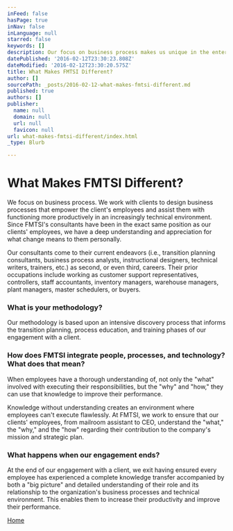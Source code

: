 ```yaml
---
inFeed: false
hasPage: true
inNav: false
inLanguage: null
starred: false
keywords: []
description: Our focus on business process makes us unique in the enterprise software consulting space.
datePublished: '2016-02-12T23:30:23.808Z'
dateModified: '2016-02-12T23:30:20.575Z'
title: What Makes FMTSI Different?
author: []
sourcePath: _posts/2016-02-12-what-makes-fmtsi-different.md
published: true
authors: []
publisher:
  name: null
  domain: null
  url: null
  favicon: null
url: what-makes-fmtsi-different/index.html
_type: Blurb

---
```

# What Makes FMTSI Different?

We focus on business process. We work with clients to design business
processes that empower the client's employees and assist them with 
functioning more productively in an increasingly technical environment. 
Since FMTSI's consultants have been in the exact same position 
as our clients' employees, we have a deep understanding and appreciation
for what change means to them personally.

Our consultants come to their current endeavors (i.e., transition planning consultants, business process analysts, instructional designers, technical writers, trainers, etc.) as second, or even third, careers. Their prior occupations include working as customer support representatives, controllers, staff accountants, inventory managers, warehouse managers, plant managers, master schedulers, or buyers.

### What is your methodology?

Our methodology is based upon an intensive discovery process that 
informs the transition planning, process education, and training phases 
of our engagement with a client. 

### How does FMTSI integrate people, processes, and technology? What does that mean?

When employees have a thorough understanding of, not only the "what" 
involved with executing their responsibilities, but the "why" and "how,"
they can use that knowledge to improve their performance.

Knowledge without understanding creates an environment where 
employees can't execute flawlessly. At FMTSI, we work to ensure that our 
clients' employees, from mailroom assistant to CEO, understand the 
"what," the "why," and the "how" regarding their contribution to the 
company's mission and strategic plan.

### What happens when our engagement ends?

At the end of our engagement with a client, we exit having ensured 
every employee has experienced a complete knowledge transfer accompanied
by both a "big picture" and detailed understanding of their role and 
its relationship to the organization's business processes and technical 
environment. This enables them to increase their productivity and 
improve their performance.

[Home][0]

[0]: https://app.thegrid.io/fmtsi